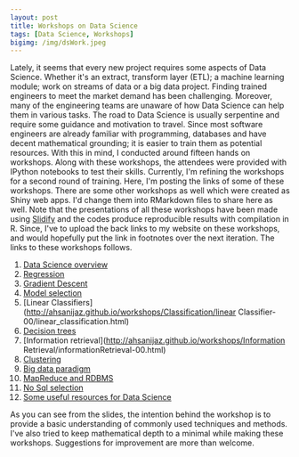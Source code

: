```yaml
---
layout: post
title: Workshops on Data Science
tags: [Data Science, Workshops]
bigimg: /img/dsWork.jpeg
---
```


Lately, it seems that every new project requires some aspects of Data Science. Whether it's an extract, transform layer (ETL); a machine learning module; work on streams of data or a big data project. Finding trained engineers to meet the market demand has been challenging. Moreover, many of the engineering teams are unaware of how Data Science can help them in various tasks. The road to Data Science is usually serpentine and require some guidance and motivation to travel. Since most software engineers are already familiar with programming, databases and have decent mathematical grounding; it is easier to train them as potential resources. With this in mind, I conducted around fifteen hands on workshops. Along with these workshops, the attendees were provided with IPython notebooks to test their skills. Currently, I'm refining the workshops for a second round of training. Here, I'm posting the links of some of these workshops. There are some other workshops as well which were created as Shiny web apps. I'd change them into RMarkdown files to share here as well.
Note that the presentations of all these workshops have been made using [Slidify](http://slidify.org/) and the codes produce reproducible results with compilation in R. Since, I've to upload the back links to my website on these workshops, and would hopefully put the link in footnotes over the next iteration. The links to these workshops follows.

1. [Data Science overview](http://ahsanijaz.github.io/workshops/DataScienceOverview-01/ds1.html)
2. [Regression](http://ahsanijaz.github.io/workshops/Regression/RegressionIntroduction-02/regression1.html)
3. [Gradient Descent](http://ahsanijaz.github.io/workshops/Regression/RegressionGradientDescent-03/regression2.html)
4. [Model selection](http://ahsanijaz.github.io/workshops/Regression/ModelSelection-04/modelSelection1.html)
5. [Linear Classifiers](http://ahsanijaz.github.io/workshops/Classification/linear Classifier-00/linear_classification.html)
6. [Decision trees](http://ahsanijaz.github.io/workshops/Classification/DecisionTrees-03/decisionTree.html)
7. [Information retrieval](http://ahsanijaz.github.io/workshops/Information Retrieval/informationRetrieval-00.html)
8. [Clustering](http://ahsanijaz.github.io/workshops/Clustering/clustering-00.html)
9. [Big data paradigm](http://ahsanijaz.github.io/workshops/BigData/BigData-00/bigData1.html)
10. [MapReduce and RDBMS](http://ahsanijaz.github.io/workshops/BigData/NoSQL_selection-01/noSQLselection.html)
11. [No Sql selection](http://ahsanijaz.github.io/workshops/BigData/noSQL_selection-02/noSQL_overview.html)
12. [Some useful resources for Data Science](http://ahsanijaz.github.io/usefulResources-00/index.html)

As you can see from the slides, the intention behind the workshop is to provide a basic understanding of commonly used techniques and methods. I've also tried to keep mathematical depth to a minimal while making these workshops. Suggestions for improvement are more than welcome.
